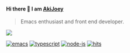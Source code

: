 #### Hi there 👋 I am [AkiJoey](https://akijoey.com)

> Emacs enthusiast and front end developer.

<img src="https://github-readme-stats.vercel.app/api?username=akijoey&show_icons=true&hide_title=true" />

[![emacs][emacs-img]][emacs-url]
[![typescript][typescript-img]][typescript-url]
[![node-js][node-js-img]][node-js-url]
[![hits][hits-img]][hits-url]

[twitter-img]: https://img.shields.io/badge/-@akijoey-1da1f2?style=flat-square&logo=twitter&logoColor=white
[twitter-url]: https://twitter.com/akijoey
[steam-img]: https://img.shields.io/badge/-akiri-000000?style=flat-square&logo=steam&logoColor=white
[steam-url]: https://steamcommunity.com/id/akijoey
[email-img]: https://img.shields.io/badge/-akijoey@akijoey.com-d14836?style=flat-square&logo=gmail&logoColor=white
[email-url]: mailto:akijoey@akijoey.com

[emacs-img]: https://img.shields.io/badge/-Emacs-7f5ab6?style=flat-square&logo=gnu-emacs&logoColor=white
[emacs-url]: https://www.gnu.org/software/emacs
[typescript-img]: https://img.shields.io/badge/-TypeScript-3178c6?style=flat-square&logo=typescript&logoColor=white
[typescript-url]: https://www.typescriptlang.org
[node-js-img]: https://img.shields.io/badge/-Node.js-43853d?style=flat-square&logo=node.js&logoColor=white
[node-js-url]: https://nodejs.org
[hits-img]: https://hits.dwyl.com/akijoey/akijoey.svg
[hits-url]: https://hits.dwyl.com
